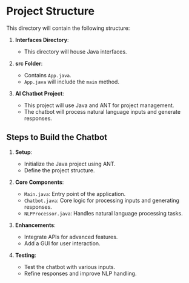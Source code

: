 # Project Structure

This directory will contain the following structure:

1. **Interfaces Directory**:
   - This directory will house Java interfaces.

2. **src Folder**:
   - Contains `App.java`.
   - `App.java` will include the `main` method.

3. **AI Chatbot Project**:
   - This project will use Java and ANT for project management.
   - The chatbot will process natural language inputs and generate responses.

## Steps to Build the Chatbot

1. **Setup**:
   - Initialize the Java project using ANT.
   - Define the project structure.

2. **Core Components**:
   - `Main.java`: Entry point of the application.
   - `Chatbot.java`: Core logic for processing inputs and generating responses.
   - `NLPProcessor.java`: Handles natural language processing tasks.

3. **Enhancements**:
   - Integrate APIs for advanced features.
   - Add a GUI for user interaction.

4. **Testing**:
   - Test the chatbot with various inputs.
   - Refine responses and improve NLP handling.
